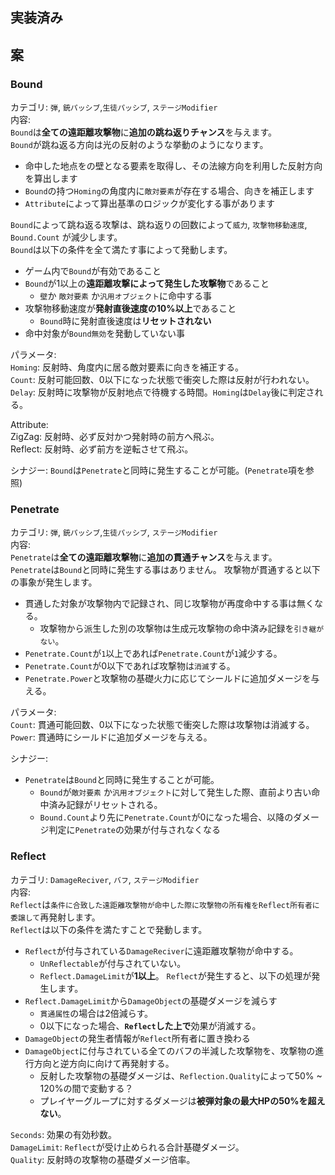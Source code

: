 ## 実装済み

## 案
### Bound
カテゴリ: `弾`, `銃パッシブ`,`生徒パッシブ`, `ステージModifier`  
内容:  
`Bound`は**全ての遠距離攻撃物**に**追加の跳ね返りチャンス**を与えます。  
`Bound`が跳ね返る方向は光の反射のような挙動のようになります。  
  + 命中した地点をの壁となる要素を取得し、その法線方向を利用した反射方向を算出します
  + `Bound`の持つ`Homing`の角度内に`敵対要素`が存在する場合、向きを補正します
  + `Attribute`によって算出基準のロジックが変化する事があります
  
`Bound`によって跳ね返る攻撃は、跳ね返りの回数によって`威力`, `攻撃物移動速度`, `Bound.Count` が減少します。  
`Bound`は以下の条件を全て満たす事によって発動します。  
+ ゲーム内で`Bound`が有効であること
+ `Bound`が1以上の**遠距離攻撃によって発生した攻撃物**であること
  + `壁`か `敵対要素` か`汎用オブジェクト`に命中する事
+ 攻撃物移動速度が**発射直後速度の10%以上**であること
  + `Bound`時に発射直後速度は**リセットされない**
+ 命中対象が`Bound無効`を発動していない事
  
パラメータ:  
`Homing`: 反射時、角度内に居る敵対要素に向きを補正する。  
`Count`: 反射可能回数、0以下になった状態で衝突した際は反射が行われない。  
`Delay`: 反射時に攻撃物が反射地点で待機する時間。`Homing`は`Delay`後に判定される。  
  
Attribute:  
ZigZag: 反射時、必ず反対かつ発射時の前方へ飛ぶ。  
Reflect: 反射時、必ず前方を逆転させて飛ぶ。  

シナジー:
`Bound`は`Penetrate`と同時に発生することが可能。(`Penetrate`項を参照)
  
### Penetrate
カテゴリ: `弾`, `銃パッシブ`,`生徒パッシブ`, `ステージModifier`  
内容:  
`Penetrate`は**全ての遠距離攻撃物**に**追加の貫通チャンス**を与えます。  
`Penetrate`は`Bound`と同時に発生する事はありません。
攻撃物が貫通すると以下の事象が発生します。  
+ 貫通した対象が攻撃物内で記録され、同じ攻撃物が再度命中する事は無くなる。  
  + 攻撃物から派生した別の攻撃物は生成元攻撃物の命中済み記録を`引き継がない`。
+ `Penetrate.Count`が`1`以上であれば`Penetrate.Count`が`1`減少する。
+ `Penetrate.Count`が0以下であれば攻撃物は`消滅`する。
+ `Penetrate.Power`と攻撃物の基礎火力に応じてシールドに追加ダメージを与える。

パラメータ:  
`Count`: 貫通可能回数、0以下になった状態で衝突した際は攻撃物は消滅する。  
`Power`: 貫通時にシールドに追加ダメージを与える。  

シナジー:
+ `Penetrate`は`Bound`と同時に発生することが可能。
  + `Bound`が`敵対要素` か`汎用オブジェクト`に対して発生した際、直前より古い命中済み記録がリセットされる。
  + `Bound.Count`より先に`Penetrate.Count`が0になった場合、以降のダメージ判定に`Penetrate`の効果が付与されなくなる

### Reflect
カテゴリ: `DamageReciver`, `バフ`, `ステージModifier`  
内容:  
`Reflect`は`条件に合致した遠距離攻撃物が命中した際に攻撃物の所有権をReflect所有者に委譲して`再発射します。  
`Reflect`は以下の条件を満たすことで発動します。  
+ `Reflect`が付与されている`DamageReciver`に遠距離攻撃物が命中する。
  + `UnReflectable`が付与されていない。
  + `Reflect.DamageLimit`が**1以上**。
`Reflect`が発生すると、以下の処理が発生します。  
+ `Reflect.DamageLimit`から`DamageObject`の基礎ダメージを減らす
  + `貫通属性`の場合は2倍減らす。
  + 0以下になった場合、**`Reflect`した上で**効果が消滅する。
+ `DamageObject`の発生者情報が`Reflect`所有者に置き換わる
+ `DamageObject`に付与されている全てのバフの半減した攻撃物を、攻撃物の進行方向と逆方向に向けて再発射する。
  + 反射した攻撃物の基礎ダメージは、`Reflection.Quality`によって50% ~ 120%の間で変動する？
  + プレイヤーグループに対するダメージは**被弾対象の最大HPの50%を超えない**。  

`Seconds`: 効果の有効秒数。   
`DamageLimit`: `Reflect`が受け止められる合計基礎ダメージ。   
`Quality`: 反射時の攻撃物の基礎ダメージ倍率。  
